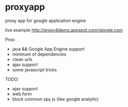 # proxyapp
proxy app for google application engine

live example http://proxy4demo.appspot.com/google.com

Pros:
 + java && Google App Engine support
 + minimum of dependencies
 + clean urls
 + ajax support
 + some javascript tricks


TODO:
 * ajax support
 * web form
 * block common spy js (like google analytic)

